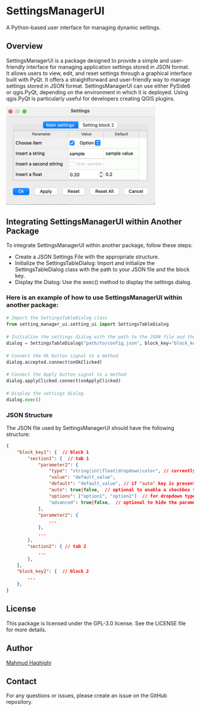 # SettingsManagerUI
A Python-based user interface for managing dynamic settings.

## Overview

SettingsManagerUI is a package designed to provide a simple and user-friendly interface for managing application settings stored in JSON format. It allows users to view, edit, and reset settings through a graphical interface built with PyQt.
It offers a straightforward and user-friendly way to manage settings stored in JSON format. SettingsManagerUI can use either PySide6 or qgis.PyQt, depending on the environment in which it is deployed. Using qgis.PyQt is particularly useful for developers creating QGIS plugins. 

<img src="docs/screenshot.png" alt="Sample GUI" width="400"/>

## Integrating SettingsManagerUI within Another Package
To integrate SettingsManagerUI within another package, follow these steps:  
- Create a JSON Settings File with the appropriate structure.
- Initialize the SettingsTableDialog: Import and initialize the SettingsTableDialog class with the path to your JSON file and the block key.  
- Display the Dialog: Use the exec() method to display the settings dialog.

### Here is an example of how to use SettingsManagerUI within another package:

```python
# Import the SettingsTableDialog class
from setting_manager_ui.setting_ui import SettingsTableDialog

# Initialize the settings dialog with the path to the JSON file and the block key
dialog = SettingsTableDialog("path/to/config.json", block_key="block_key")

# Connect the Ok button signal to a method
dialog.accepted.connect(onOkClicked)

# Connect the Apply button signal to a method
dialog.applyClicked.connect(onApplyClicked)

# Display the settings dialog
dialog.exec()

```


### JSON Structure

The JSON file used by SettingsManagerUI should have the following structure:

```json
{
    "block_key1": {  // block 1
        "section1": {  // tab 1
            "parameter2": {
                "type": "string|int|float|dropdown|color", // currently five types are supported
                "value": "default_value",
                "default": "default_value", // if "auto" key is present, "default"=true|false is used as the default value  
                "auto": true|false,  // optional to enable a checkbox to enable automatic value
                "options": ["option1", "option2"]  // for dropdown type only
                "advanced": true|false,  // optional to hide the parameter in the basic view
            },
            "parameter2": {
                ...
            },
            ...
        },
        "section2": { // tab 2
            ...
        },
    },
    "block_key2": {  // block 2
        ...
    },
}
```


## License
This package is licensed under the GPL-3.0 license. See the LICENSE file for more details.

## Author
[Mahmud Haghighi](https://www.ipi.uni-hannover.de/en/haghighi/)

## Contact
For any questions or issues, please create an issue on the GitHub repository.

